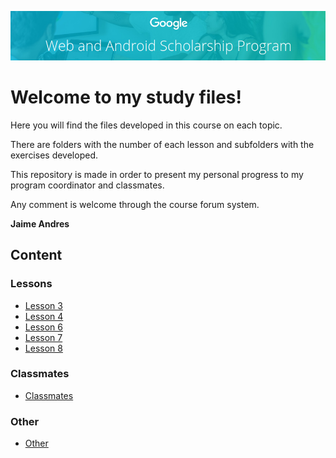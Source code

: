 ![banner](banner.png)

# Welcome to my study files!

Here you will find the files developed in this course on each topic.

There are folders with the number of each lesson and subfolders with the exercises developed.

This repository is made in order to present my personal progress to my program coordinator and classmates.

Any comment is welcome through the course forum system.

**Jaime Andres**

## [](#header-2)Content

### [](#header-3)Lessons

* [Lesson 3](https://github.com/jaimeandrescatano/ekorre/tree/master/2017-Google-Developer-Challenge/Lesson-3)
* [Lesson 4](https://github.com/jaimeandrescatano/ekorre/tree/master/2017-Google-Developer-Challenge/Lesson-4)
* [Lesson 6](https://github.com/jaimeandrescatano/ekorre/tree/master/2017-Google-Developer-Challenge/Lesson-6)
* [Lesson 7](https://github.com/jaimeandrescatano/ekorre/tree/master/2017-Google-Developer-Challenge/Lesson-7)
* [Lesson 8](https://github.com/jaimeandrescatano/ekorre/tree/master/2017-Google-Developer-Challenge/Lesson-8)

### [](#header-3)Classmates

* [Classmates](https://github.com/jaimeandrescatano/ekorre/tree/master/2017-Google-Developer-Challenge/Classmates)

### [](#header-3)Other

* [Other](https://github.com/jaimeandrescatano/ekorre/tree/master/2017-Google-Developer-Challenge/Other)

